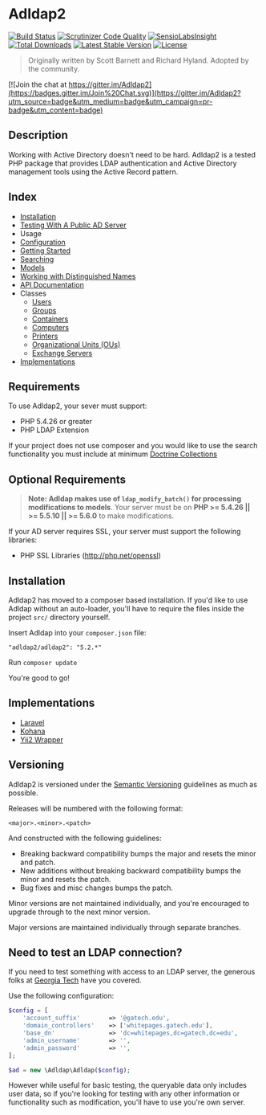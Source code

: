 # Adldap2

[![Build Status](https://img.shields.io/travis/Adldap2/Adldap2.svg?style=flat-square)](https://travis-ci.org/Adldap2/Adldap2)
[![Scrutinizer Code Quality](https://img.shields.io/scrutinizer/g/adLDAP2/adLDAP2/master.svg?style=flat-square)](https://scrutinizer-ci.com/g/adLDAP2/adLDAP2/?branch=master)
[![SensioLabsInsight](https://img.shields.io/sensiolabs/i/45a86fc2-b202-4f1b-9549-679900e5807c.svg?style=flat-square)](https://insight.sensiolabs.com/projects/45a86fc2-b202-4f1b-9549-679900e5807c)
[![Total Downloads](https://img.shields.io/packagist/dt/adldap2/adldap2.svg?style=flat-square)](https://packagist.org/packages/adldap2/adldap2)
[![Latest Stable Version](https://img.shields.io/packagist/v/adldap2/adldap2.svg?style=flat-square)](https://packagist.org/packages/adldap2/adldap2)
[![License](https://img.shields.io/packagist/l/adldap2/adldap2.svg?style=flat-square)](https://packagist.org/packages/adldap2/adldap2)

> Originally written by Scott Barnett and Richard Hyland. Adopted by the community.

[![Join the chat at https://gitter.im/Adldap2](https://badges.gitter.im/Join%20Chat.svg)](https://gitter.im/Adldap2?utm_source=badge&utm_medium=badge&utm_campaign=pr-badge&utm_content=badge)

## Description

Working with Active Directory doesn't need to be hard. Adldap2 is a tested PHP package that provides LDAP
authentication and Active Directory management tools using the Active Record pattern.

## Index

- [Installation](#installation)
- [Testing With A Public AD Server](#need-to-test-an-ldap-connection)
- Usage
 - [Configuration](https://github.com/adldap2/adldap2/tree/v5.2/docs/CONFIGURATION.md)
 - [Getting Started](https://github.com/adldap2/adldap2/tree/v5.2/docs/GETTING-STARTED.md)
 - [Searching](https://github.com/adldap2/adldap2/tree/v5.2/docs/SEARCH.md)
 - [Models](https://github.com/adldap2/adldap2/tree/v5.2/docs/models/INDEX.md)
 - [Working with Distinguished Names](https://github.com/adldap2/adldap2/tree/v5.2/docs/DISTINGUISHED-NAMES.md)
 - [API Documentation](http://adldap2.github.io/api/v5.2.0)
- Classes
  - [Users](https://github.com/adldap2/adldap2/tree/v5.2/docs/classes/USERS.md)
  - [Groups](https://github.com/adldap2/adldap2/tree/v5.2/docs/classes/GROUPS.md)
  - [Containers](https://github.com/adldap2/adldap2/tree/v5.2/docs/classes/CONTAINERS.md)
  - [Computers](https://github.com/adldap2/adldap2/tree/v5.2/docs/classes/COMPUTERS.md)
  - [Printers](https://github.com/adldap2/adldap2/tree/v5.2/docs/classes/PRINTERS.md)
  - [Organizational Units (OUs)](https://github.com/adldap2/adldap2/tree/v5.2/docs/classes/ORGANIZATIONAL-UNITS.md)
  - [Exchange Servers](https://github.com/adldap2/adldap2/tree/v5.2/docs/classes/EXCHANGE.md)
- [Implementations](#implementations)

## Requirements

To use Adldap2, your sever must support:

- PHP 5.4.26 or greater
- PHP LDAP Extension

If your project does not use composer and you would like to use the search functionality you must include at minimum [Doctrine Collections](https://github.com/doctrine/collections)


## Optional Requirements

> **Note: Adldap makes use of `ldap_modify_batch()` for processing modifications to models**. Your server
must be on **PHP >= 5.4.26 || >= 5.5.10 || >= 5.6.0** to make modifications.

If your AD server requires SSL, your server must support the following libraries:

- PHP SSL Libraries (http://php.net/openssl)

## Installation

Adldap2 has moved to a composer based installation. If you'd like to use Adldap without an auto-loader, you'll
have to require the files inside the project `src/` directory yourself.

Insert Adldap into your `composer.json` file:

    "adldap2/adldap2": "5.2.*"
   
Run `composer update`

You're good to go!

## Implementations

- [Laravel](https://github.com/Adldap2/Adldap2-Laravel)
- [Kohana](https://github.com/Adldap2/Adldap2-Kohana)
- [Yii2 Wrapper](https://github.com/edvler/yii2-adldap-module)

## Versioning

Adldap2 is versioned under the [Semantic Versioning](http://semver.org/) guidelines as much as possible.

Releases will be numbered with the following format:

`<major>.<minor>.<patch>`

And constructed with the following guidelines:

* Breaking backward compatibility bumps the major and resets the minor and patch.
* New additions without breaking backward compatibility bumps the minor and resets the patch.
* Bug fixes and misc changes bumps the patch.

Minor versions are not maintained individually, and you're encouraged to upgrade through to the next minor version.

Major versions are maintained individually through separate branches.

## Need to test an LDAP connection?

If you need to test something with access to an LDAP server, the generous folks at [Georgia Tech](http://drupal.gatech.edu/handbook/public-ldap-server) have you covered.

Use the following configuration:

```php
$config = [
    'account_suffix'        => '@gatech.edu',
    'domain_controllers'    => ['whitepages.gatech.edu'],
    'base_dn'               => 'dc=whitepages,dc=gatech,dc=edu',
    'admin_username'        => '',
    'admin_password'        => '',
];

$ad = new \Adldap\Adldap($config);
```
    
However while useful for basic testing, the queryable data only includes user data, so if you're looking for testing with any other information
or functionality such as modification, you'll have to use you're own server.
